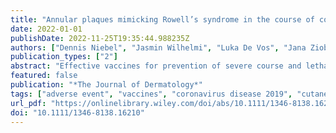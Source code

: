 ```yaml
---
title: "Annular plaques mimicking Rowell’s syndrome in the course of coronavirus disease 2019 mRNA vaccines: An overlooked phenomenon?"
date: 2022-01-01
publishDate: 2022-11-25T19:35:44.988235Z
authors: ["Dennis Niebel", "Jasmin Wilhelmi", "Luka De Vos", "Jana Ziob", "Kristel Jaschke", "Thomas Bieber", "Joerg Wenzel", "Christine Braegelmann"]
publication_types: ["2"]
abstract: "Effective vaccines for prevention of severe course and lethal outcome of coronavirus disease 2019 have been developed and approved in regulatory rolling and fast-track procedures; they are now widely distributed worldwide. Data about cutaneous side-effects of the new mRNA-type vaccines is scant, however. We herein report two similar cases of cutaneous adverse drug reactions (ADR) mimicking Rowell’s syndrome that occurred after the first dose of BNT162b2 and mRNA-1273, respectively. Both patients achieved prompt clinical improvement with a short pulse of oral prednisolone and non-steroidal inflammatory drugs. We suspect this phenomenon to occur in a timeframe of 7–14 days after vaccination due to an interferon-γ-driven shift towards type I immunity in susceptible individuals. As rheumatic patients were excluded from phase III clinical trials and as most countries prioritized the elderly population to receive the vaccinations first, cutaneous ADR might become more frequent once the younger part of the population is vaccinated over the course of 2021. Atypical cutaneous ADR might be misinterpreted or overlooked by non-dermatologists. Further studies are required to determine the best suitable vaccine types for individual groups of patients."
featured: false
publication: "*The Journal of Dermatology*"
tags: ["adverse event", "vaccines", "coronavirus disease 2019", "cutaneous lupus erythematosus", "Rowell’s syndrome"]
url_pdf: "https://onlinelibrary.wiley.com/doi/abs/10.1111/1346-8138.16210"
doi: "10.1111/1346-8138.16210"
---
```


